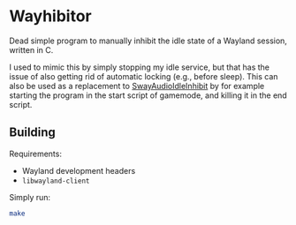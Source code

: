 # Wayhibitor

Dead simple program to manually inhibit the idle state of a Wayland session, written in C.

I used to mimic this by simply stopping my idle service, but that has the issue of also getting rid of automatic locking (e.g., before sleep). This can also be used as a replacement to [SwayAudioIdleInhibit](https://github.com/ErikReider/SwayAudioIdleInhibit) by for example starting the program in the start script of gamemode, and killing it in the end script.

## Building

Requirements:
- Wayland development headers
- `libwayland-client`

Simply run:

```sh
make
```